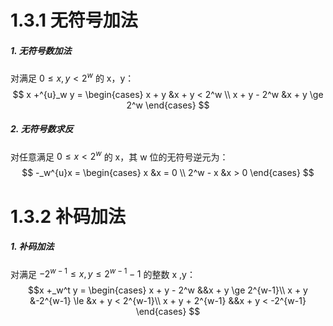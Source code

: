 # 1.3.1 无符号加法
##### 1. 无符号数加法
对满足 $0 \le x,y < 2^w$ 的 x，y：
$$
x +^{u}_w y = 
\begin{cases}
x + y &x + y < 2^w \\
x + y - 2^w &x + y \ge 2^w
\end{cases}
$$
##### 2. 无符号数求反
对任意满足 $0 \le x < 2^w$ 的 x，其 w 位的无符号逆元为：
$$
-_w^{u}x = 
\begin{cases}
x &x = 0 \\
2^w - x &x > 0
\end{cases}
$$

# 1.3.2 补码加法
##### 1. 补码加法
对满足 $-2^{w-1} \le x,y \le 2^{w-1} - 1$ 的整数 x ,y：
$$x +_w^t y = 
\begin{cases}
x + y - 2^w   &&x + y \ge 2^{w-1}\\
x + y &-2^{w-1} \le &x + y < 2^{w-1}\\
x + y + 2^{w-1} &&x + y < -2^{w-1}
\end{cases}
$$
